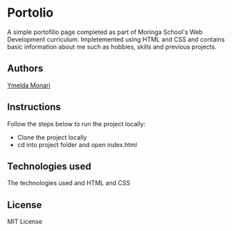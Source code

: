 # Portolio
A simple portofilio page completed as part of Moringa School's Web Development curriculum. Impletemented using HTML and CSS and contains basic information about me such as hobbies, skills and previous projects.

## Authors
[Ymelda Monari](https://github.com/ynyanchoka)

## Instructions
Follow the steps below to run the project locally:
- Clone the project locally
- cd into project folder and open index.html
## Technologies used
The technologies used and HTML and CSS
## License
MIT License